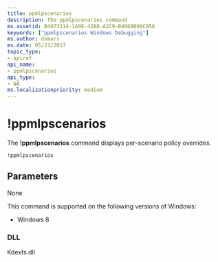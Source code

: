 ```yaml
---
title: ppmlpscenarios
description: The ppmlpscenarios command
ms.assetid: B4973314-1A9E-42B8-A2C9-B4069B09C956
keywords: ["ppmlpscenarios Windows Debugging"]
ms.author: domars
ms.date: 05/23/2017
topic_type:
- apiref
api_name:
- ppmlpscenarios
api_type:
- NA
ms.localizationpriority: medium
---
```


# !ppmlpscenarios


The **!ppmlpscenarios** command displays per-scenario policy overrides.

```
!ppmlpscenarios
```

## <span id="Parameters"></span><span id="parameters"></span><span id="PARAMETERS"></span>Parameters

None

This command is supported on the following versions of Windows:

- Windows 8

### <span id="DLL"></span><span id="dll"></span>DLL

Kdexts.dll 

 





